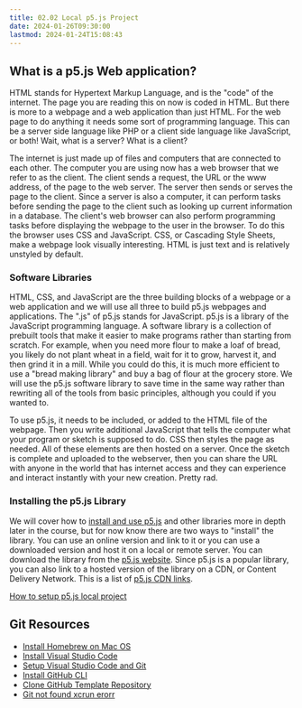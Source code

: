```yaml
---
title: 02.02 Local p5.js Project
date: 2024-01-26T09:30:00
lastmod: 2024-01-24T15:08:43
---
```


## What is a p5.js Web application?

HTML stands for Hypertext Markup Language, and is the "code" of the internet. The page you are reading this on now is coded in HTML. But there is more to a webpage and a web application than just HTML. For the web page to do anything it needs some sort of programming language. This can be a server side language like PHP or a client side language like JavaScript, or both! Wait, what is a server? What is a client?

The internet is just made up of files and computers that are connected to each other. The computer you are using now has a web browser that we refer to as the client. The client sends a request, the URL or the www address, of the page to the web server. The server then sends or serves the page to the client. Since a server is also a computer, it can perform tasks before sending the page to the client such as looking up current information in a database. The client's web browser can also perform programming tasks before displaying the webpage to the user in the browser. To do this the browser uses CSS and JavaScript. CSS, or Cascading Style Sheets, make a webpage look visually interesting. HTML is just text and is relatively unstyled by default.

### Software Libraries

HTML, CSS, and JavaScript are the three building blocks of a webpage or a web application and we will use all three to build p5.js webpages and applications. The ".js" of p5.js stands for JavaScript. p5.js is a library of the JavaScript programming language. A software library is a collection of prebuilt tools that make it easier to make programs rather than starting from scratch. For example, when you need more flour to make a loaf of bread, you likely do not plant wheat in a field, wait for it to grow, harvest it, and then grind it in a mill. While you could do this, it is much more efficient to use a "bread making library" and buy a bag of flour at the grocery store. We will use the p5.js software library to save time in the same way rather than rewriting all of the tools from basic principles, although you could if you wanted to.

To use p5.js, it needs to be included, or added to the HTML file of the webpage. Then you write additional JavaScript that tells the computer what your program or sketch is supposed to do. CSS then styles the page as needed. All of these elements are then hosted on a server. Once the sketch is complete and uploaded to the webserver, then you can share the URL with anyone in the world that has internet access and they can experience and interact instantly with your new creation. Pretty rad.

### Installing the p5.js Library

We will cover how to [install and use p5.js](../../../../coding/p5js/setup-local-p5-js-project.md) and other libraries more in depth later in the course, but for now know there are two ways to "install" the library. You can use an online version and link to it or you can use a downloaded version and host it on a local or remote server. You can download the library from the [p5.js website](https://p5js.org/download/). Since p5.js is a popular library, you can also link to a hosted version of the library on a CDN, or Content Delivery Network. This is a list of [p5.js CDN links](https://cdnjs.com/libraries/p5.js).

[How to setup p5.js local project](../../../../coding/p5js/setup-local-p5-js-project.md)

## Git Resources

- [Install Homebrew on Mac OS](../../../../coding/install-homebrew.md)
- [Install Visual Studio Code](../../../../coding/install-visual-studio-code.md)
- [Setup Visual Studio Code and Git](../../../../coding/setup-visual-studio-code-and-git.md)
- [Install GitHub CLI](../../../../coding/install-github-command-line.md)
- [Clone GitHub Template Repository](../../../../coding/clone-github-template-repository.md)
- [Git not found xcrun erorr](../../../../coding/git-not-found-xcrun-error.md)
